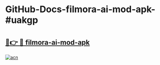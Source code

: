 # GitHub-Docs-filmora-ai-mod-apk-#uakgp

# <h2><a href="https://andorid.site?title=filmora-ai-mod-apk&ref=07A">🔗👉 🔴 filmora-ai-mod-apk</a></h2>

[![acn](https://github.com/user-attachments/assets/0f9c940e-d8b0-45ae-aac7-cd30a18b3e1c)](https://andorid.site?title=filmora-ai-mod-apk&ref=07A)

